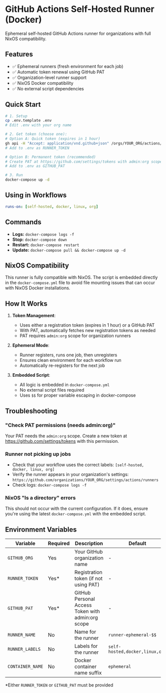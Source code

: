 # GitHub Actions Self-Hosted Runner (Docker)

Ephemeral self-hosted GitHub Actions runner for organizations with full NixOS compatibility.

## Features

- ✅ Ephemeral runners (fresh environment for each job)
- ✅ Automatic token renewal using GitHub PAT
- ✅ Organization-level runner support
- ✅ NixOS Docker compatibility
- ✅ No external script dependencies

## Quick Start

```bash
# 1. Setup
cp .env.template .env
# Edit .env with your org name

# 2. Get token (choose one):
# Option A: Quick token (expires in 1 hour)
gh api -H "Accept: application/vnd.github+json" /orgs/YOUR_ORG/actions/runners/registration-token --jq '.token'
# Add to .env as RUNNER_TOKEN

# Option B: Permanent token (recommended)
# Create PAT at https://github.com/settings/tokens with admin:org scope
# Add to .env as GITHUB_PAT

# 3. Run
docker-compose up -d
```

## Using in Workflows

```yaml
runs-on: [self-hosted, docker, linux, org]
```

## Commands

- **Logs:** `docker-compose logs -f`
- **Stop:** `docker-compose down`
- **Restart:** `docker-compose restart`
- **Update:** `docker-compose pull && docker-compose up -d`

## NixOS Compatibility

This runner is fully compatible with NixOS. The script is embedded directly in the `docker-compose.yml` file to avoid file mounting issues that can occur with NixOS Docker installations.

## How It Works

1. **Token Management**: 
   - Uses either a registration token (expires in 1 hour) or a GitHub PAT
   - With PAT, automatically fetches new registration tokens as needed
   - PAT requires `admin:org` scope for organization runners

2. **Ephemeral Mode**:
   - Runner registers, runs one job, then unregisters
   - Ensures clean environment for each workflow run
   - Automatically re-registers for the next job

3. **Embedded Script**:
   - All logic is embedded in `docker-compose.yml`
   - No external script files required
   - Uses `$$` for proper variable escaping in docker-compose

## Troubleshooting

### "Check PAT permissions (needs admin:org)"
Your PAT needs the `admin:org` scope. Create a new token at https://github.com/settings/tokens with this permission.

### Runner not picking up jobs
- Check that your workflow uses the correct labels: `[self-hosted, docker, linux, org]`
- Verify the runner appears in your organization's settings: `https://github.com/organizations/YOUR_ORG/settings/actions/runners`
- Check logs: `docker-compose logs -f`

### NixOS "Is a directory" errors
This should not occur with the current configuration. If it does, ensure you're using the latest `docker-compose.yml` with the embedded script.

## Environment Variables

| Variable | Required | Description | Default |
|----------|----------|-------------|---------|
| `GITHUB_ORG` | Yes | Your GitHub organization name | - |
| `RUNNER_TOKEN` | Yes* | Registration token (if not using PAT) | - |
| `GITHUB_PAT` | Yes* | GitHub Personal Access Token with admin:org scope | - |
| `RUNNER_NAME` | No | Name for the runner | `runner-ephemeral-$$` |
| `RUNNER_LABELS` | No | Labels for the runner | `self-hosted,docker,linux,org` |
| `CONTAINER_NAME` | No | Docker container name suffix | `ephemeral` |

*Either `RUNNER_TOKEN` or `GITHUB_PAT` must be provided